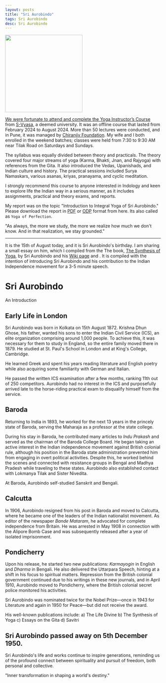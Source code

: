 ```yaml
---
layout: posts
title: "Sri Aurobindo"
tags: Sri Aurobindo
desc: Sri Aurobindo
---
```


<a href="/blog/assets/images/Sri_Aurobindo.jpeg">
<img src="/blog/assets/images/Sri_Aurobindo.jpeg" height="250">

We were fortunate to attend and complete the [Yoga Instructor’s
Course](https://svyasa.edu.in/yoga-instructor-course/) from
[S-Vyasa](https://svyasa.edu.in), a deemed university. It was an offline course
that lasted from February 2024 to August 2024. More than 50 lectures were
conducted, and in Pune, it was managed by [Chiranjiv
Foundation](https://www.yicpune.com/index.php). My wife and I both enrolled in
the weekend batches; classes were held from 7:30 to 9:30 AM near Tilak Road on
Saturdays and Sundays.

The syllabus was equally divided between theory and practicals. The theory
covered four major streams of yoga (Karma, Bhakti, Jnan, and Rajyoga) with
references from the Gita. It also introduced the Vedas, Upanishads, and Indian
culture and history. The practical sessions included Surya Namaskars, various
asanas, kriyas, pranayama, and cyclic meditation.

I strongly recommend this course to anyone interested in Indology and keen to
explore life the Indian way in a serious manner, as it includes assignments,
practical and theory exams, and reports.

My report was on the topic "Introduction to Integral Yoga of Sri Aurobindo."
Please download the report in
[PDF](https://yogeshpowar.github.io/blog/assets/IntegralYoga.pdf) or
[ODP](https://yogeshpowar.github.io/blog/assets/IntegralYoga.odp) format from
here. Its also called as `Yoga of Perfection`.


"As always, the more we study, the more we realize how much we don't know. And
in that realization, we stay grounded."

---

It is the 15th of August today, and it is Sri Aurobindo's birthday. I am sharing
a small essay on him, which I compiled from the The book, [The Synthesis
of Yoga](https://archive.org/details/the-synthesis-of-yoga-sri-aurobindo), by Sri
Aurobindo and his [Wiki page](https://en.wikipedia.org/wiki/Sri_Aurobindo) and .
It is compiled with the intention of introducing Sri Aurobindo and his
contribution to the Indian Independence movement for a 3-5 minute speech.

# Sri Aurobindo

An Introduction

## Early Life in London

Sri Aurobindo was born in Kolkata on 15th August 1872. Krishna Dhun Ghose, his
father, wanted his sons to enter the Indian Civil Service (ICS), an elite
organization comprising around 1,000 people. To achieve this, it was necessary
for them to study in England, so the entire family moved there in 1879. He
studied at St. Paul's School in London and at King's College, Cambridge.

He learned Greek and spent his years reading literature and English poetry while
also acquiring some familiarity with German and Italian.

He passed the written ICS examination after a few months, ranking 11th out of
250 competitors. Aurobindo had no interest in the ICS and purposefully arrived
late to the horse-riding practical exam to disqualify himself from the service.

## Baroda

Returning to India in 1893, he worked for the next 13 years in the princely
state of Baroda, serving the Maharaja as a professor at the state college.

During his stay in Baroda, he contributed many articles to *Indu Prakash* and
served as the chairman of the Baroda College Board. He began taking an active
interest in the Indian independence movement against British colonial rule,
although his position in the Baroda state administration prevented him from
engaging in overt political activities. Despite this, he worked behind the
scenes and connected with resistance groups in Bengal and Madhya Pradesh while
traveling to these states. Aurobindo also established contact with Lokmanya
Tilak and Sister Nivedita.

At Baroda, Aurobindo self-studied Sanskrit and Bengali.

## Calcutta

In 1906, Aurobindo resigned from his post in Baroda and moved to Calcutta, where
he became one of the leaders of the Indian nationalist movement. As editor of
the newspaper *Bande Mataram*, he advocated for complete independence from
Britain. He was arrested in May 1908 in connection with the Alipore Bomb Case
and was subsequently released after a year of isolated imprisonment.

## Pondicherry

Upon his release, he started two new publications: *Karmayogin* in English and
*Dharma* in Bengali. He also delivered the Uttarpara Speech, hinting at a shift
in his focus to spiritual matters. Repression from the British colonial
government continued due to his writings in these new journals, and in April
1910, Aurobindo moved to Pondicherry, where the British colonial secret police
monitored his activities.

Sri Aurobindo was nominated twice for the Nobel Prize—once in 1943 for
Literature and again in 1950 for Peace—but did not receive the award.

His well-known publications include:
a) The Life Divine
b) The Synthesis of Yoga
c) Essays on the Gita
d) Savitri

Sri Aurobindo passed away on 5th December 1950.
---

Sri Aurobindo's life and works continue to inspire generations, reminding us of
the profound connect between spirituality and pursuit of freedom, both personal
and collective.

"Inner transformation in shaping a world's destiny."
